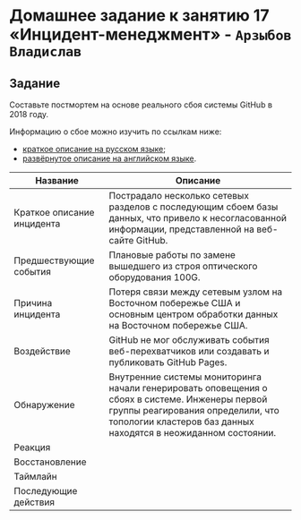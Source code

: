 # Домашнее задание к занятию 17 «Инцидент-менеджмент» - `Арзыбов Владислав`

## Задание

Составьте постмортем на основе реального сбоя системы GitHub в 2018 году.

Информацию о сбое можно изучить по ссылкам ниже:

* [краткое описание на русском языке](https://habr.com/ru/post/427301/);
* [развёрнутое описание на английском языке](https://github.blog/2018-10-30-oct21-post-incident-analysis/).



|Название   | Описание |
|----------------------|---|
|Краткое описание инцидента|  Пострадало несколько сетевых разделов c последующим сбоем базы данных, что привело к несогласованной информации, представленной на веб-сайте GitHub. |
|Предшествующие события| Плановые работы по замене вышедшего из строя оптического оборудования 100G. |
|Причина инцидента| Потеря связи между сетевым узлом на Восточном побережье США и основным центром обработки данных на Восточном побережье США.  |
|Воздействие| GitHub не мог обслуживать события веб-перехватчиков или создавать и публиковать GitHub Pages. |
|Обнаружение| Внутренние системы мониторинга начали генерировать оповещения о сбоях в системе. Инженеры первой группы реагирования определили, что топологии кластеров баз данных находятся в неожиданном состоянии. |
|Реакция|   |
|Восстановление|   |
|Таймлайн|   |
|Последующие действия|   |
